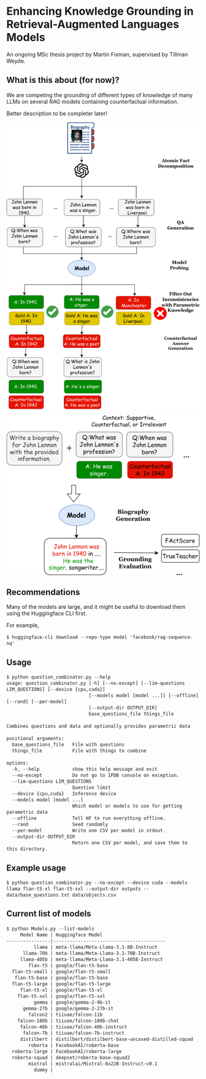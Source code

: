 # Enhancing Knowledge Grounding in Retrieval-Augmented Languages Models
An ongoing MSc thesis project by Martin Fixman, supervised by Tillman Weyde.

## What is this about (for now)?
We are competing the grounding of different types of knowledge of many LLMs on several RAG models containing counterfactual information.

Better description to be completer later!

![Data preparation pipeline](figures/Figure_1.png)

![Model evaluation](figures/Figure_2.png)

## Recommendations
Many of the models are large, and it might be useful to download them using the Huggingface CLI first.

For example,
```
$ huggingface-cli download --repo-type model 'facebook/rag-sequence-nq'
```

## Usage
```
$ python question_combinator.py --help
usage: question_combinator.py [-h] [--no-except] [--lim-questions LIM_QUESTIONS] [--device {cpu,cuda}]
                              [--models model [model ...]] [--offline] [--rand] [--per-model]
                              [--output-dir OUTPUT_DIR]
                              base_questions_file things_file

Combines questions and data and optionally provides parametric data

positional arguments:
  base_questions_file   File with questions
  things_file           File with things to combine

options:
  -h, --help            show this help message and exit
  --no-except           Do not go to IPDB console on exception.
  --lim-questions LIM_QUESTIONS
                        Question limit
  --device {cpu,cuda}   Inference device
  --models model [model ...]
                        Which model or models to use for getting parametric data
  --offline             Tell HF to run everything offline.
  --rand                Seed randomly
  --per-model           Write one CSV per model in stdout.
  --output-dir OUTPUT_DIR
                        Return one CSV per model, and save them to this directory.
```

## Example usage
```
$ python question_combinator.py --no-except --device cuda --models llama flan-t5-xl flan-t5-xxl --output-dir outputs -- data/base_questions.txt data/objects.csv
```

## Current list of models
```
$ python Models.py --list-models
     Model Name | Huggingface Model
----------------|-----------------------------------------
          llama | meta-llama/Meta-Llama-3.1-8B-Instruct
      llama-70b | meta-llama/Meta-Llama-3.1-70B-Instruct
     llama-405b | meta-llama/Meta-Llama-3.1-405B-Instruct
        flan-t5 | google/flan-t5-base
  flan-t5-small | google/flan-t5-small
   flan-t5-base | google/flan-t5-base
  flan-t5-large | google/flan-t5-large
     flan-t5-xl | google/flan-t5-xl
    flan-t5-xxl | google/flan-t5-xxl
          gemma | google/gemma-2-9b-it
      gemma-27b | google/gemma-2-27b-it
        falcon2 | tiiuae/falcon-11b
    falcon-180b | tiiuae/falcon-180b-chat
     falcon-40b | tiiuae/falcon-40b-instruct
      falcon-7b | tiiuae/falcon-7b-instruct
     distilbert | distilbert/distilbert-base-uncased-distilled-squad
        roberta | FacebookAI/roberta-base
  roberta-large | FacebookAI/roberta-large
  roberta-squad | deepset/roberta-base-squad2
        mixtral | mistralai/Mixtral-8x22B-Instruct-v0.1
          dummy |
```
